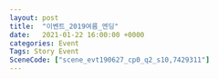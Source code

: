 ```yaml
---
layout: post
title:  "이벤트_2019여름_엔딩"
date:   2021-01-22 16:00:00 +0000
categories: Event
Tags: Story Event
SceneCode: ["scene_evt190627_cp0_q2_s10,7429311"]
---
```

